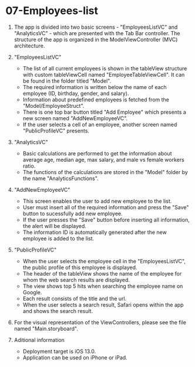 # 07-Employees-list

1. The app is divided into two basic screens - "EmployeesListVC" and "AnalyticsVC" - which are presented with the Tab Bar controller. The structure of the app is organized in the ModelViewController (MVC) architecture.

2. "EmployeesListVC"
    + The list of all current employees is shown in the tableView structure with custom tableViewCell named "EmployeeTableViewCell". It can be found in the folder titled "Model".
    + The required information is written below the name of each employee (ID, birthday, gender, and salary).
    + Information about predefined employees is fetched from the "Model/EmployeeStruct".
    + There is one top bar button titled "Add Employee" which presents a new screen named "AddNewEmployeeVC".
    + If the user selects a cell of an employee, another screen named "PublicProfileVC" presents.

3. "AnalyticsVC"
    + Basic calculations are performed to get the information about average age, median age, max salary, and male vs female workers ratio.
    + The functions of the calculations are stored in the "Model" folder by the name "AnalyticsFunctions".

4. "AddNewEmployeeVC"
    + This screen enables the user to add new employee to the list.
    + User must insert all of the required information and press the "Save" button to sucessfully add new employee. 
    + If the user presses the "Save" button before inserting all information, the alert will be displayed.
    + The information ID is automatically generated after the new employee is added to the list.

5. "PublicProfileVC"
    + When the user selects the employee cell in the "EmployeesListVC", the public profile of this employee is displayed.
    + The header of the tableView shows the name of the employee for whom the web search results are displayed.
    + The view shows top 5 hits when searching the employee name on Google.
    + Each result consists of the title and the url.
    + When the user selects a search result, Safari opens within the app and shows the search result.

6. For the visual representation of the ViewControllers, please see the file named "Main.storyboard".

7. Aditional information
    + Deployment target is iOS 13.0.
    + Application can be used on iPhone or iPad.
